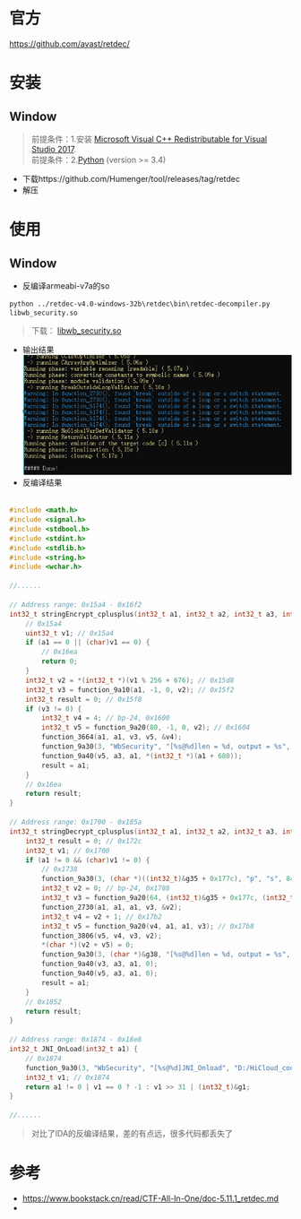 # 官方
https://github.com/avast/retdec/
# 安装
## Window
> 前提条件：1.安装 [Microsoft Visual C++ Redistributable for Visual Studio 2017](https://support.microsoft.com/en-us/help/2977003/the-latest-supported-visual-c-downloads).\
> 前提条件：2.[Python](https://www.python.org/) (version >= 3.4)

- 下载https://github.com/Humenger/tool/releases/tag/retdec
- 解压
# 使用
## Window
- 反编译armeabi-v7a的so
```
python ../retdec-v4.0-windows-32b\retdec\bin\retdec-decompiler.py libwb_security.so
```
> 下载： [libwb_security.so](./libwb_security.so)
- 输出结果\
![image](./images/retdec_done.png)
- 反编译结果
```c

#include <math.h>
#include <signal.h>
#include <stdbool.h>
#include <stdint.h>
#include <stdlib.h>
#include <string.h>
#include <wchar.h>

//......

// Address range: 0x15a4 - 0x16f2
int32_t stringEncrypt_cplusplus(int32_t a1, int32_t a2, int32_t a3, int32_t a4) {
    // 0x15a4
    uint32_t v1; // 0x15a4
    if (a1 == 0 || (char)v1 == 0) {
        // 0x16ea
        return 0;
    }
    int32_t v2 = *(int32_t *)(v1 % 256 + 676); // 0x15d8
    int32_t v3 = function_9a10(a1, -1, 0, v2); // 0x15f2
    int32_t result = 0; // 0x15f8
    if (v3 != 0) {
        int32_t v4 = 4; // bp-24, 0x1600
        int32_t v5 = function_9a20(80, -1, 0, v2); // 0x1604
        function_3664(a1, a1, v3, v5, &v4);
        function_9a30(3, "WbSecurity", "[%s@%d]len = %d, output = %s", "D:/HiCloud_codes/Global_20191227/HwCloudDrive/Source/ModuleFileManager/jni/WbSecurity.cpp", 54, 4, v5);
        function_9a40(v5, a3, a1, *(int32_t *)(a1 + 680));
        result = a1;
    }
    // 0x16ea
    return result;
}

// Address range: 0x1700 - 0x185a
int32_t stringDecrypt_cplusplus(int32_t a1, int32_t a2, int32_t a3, int32_t a4) {
    int32_t result = 0; // 0x172c
    int32_t v1; // 0x1700
    if (a1 != 0 && (char)v1 != 0) {
        // 0x1738
        function_9a30(3, (char *)((int32_t)&g35 + 0x177c), "p", "s", 84, a1, a1);
        int32_t v2 = 0; // bp-24, 0x1788
        int32_t v3 = function_9a20(64, (int32_t)&g35 + 0x177c, (int32_t)"p", (int32_t)"s"); // 0x178c
        function_2730(a1, a1, a1, v3, &v2);
        int32_t v4 = v2 + 1; // 0x17b2
        int32_t v5 = function_9a20(v4, a1, a1, v3); // 0x17b8
        function_3806(v5, v4, v3, v2);
        *(char *)(v2 + v5) = 0;
        function_9a30(3, (char *)&g38, "[%s@%d]len = %d, output = %s", "s", 94, v2, v5);
        function_9a40(v3, a3, a1, 0);
        function_9a40(v5, a3, a1, 0);
        result = a1;
    }
    // 0x1852
    return result;
}

// Address range: 0x1874 - 0x18e8
int32_t JNI_OnLoad(int32_t a1) {
    // 0x1874
    function_9a30(3, "WbSecurity", "[%s@%d]JNI_Onload", "D:/HiCloud_codes/Global_20191227/HwCloudDrive/Source/ModuleFileManager/jni/WbSecurity.cpp", 143, (int32_t)&g45, (int32_t)&g45);
    int32_t v1; // 0x1874
    return a1 != 0 | v1 == 0 ? -1 : v1 >> 31 | (int32_t)&g1;
}

//......
```
> 对比了IDA的反编译结果，差的有点远，很多代码都丢失了
# 参考
- https://www.bookstack.cn/read/CTF-All-In-One/doc-5.11.1_retdec.md
- 
